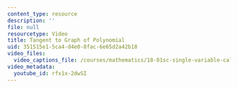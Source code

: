 ```yaml
---
content_type: resource
description: ''
file: null
resourcetype: Video
title: Tangent to Graph of Polynomial
uid: 351515e1-5ca4-d4e0-8fac-6e65d2a42b18
video_files:
  video_captions_file: /courses/mathematics/18-01sc-single-variable-calculus-fall-2010/1.-differentiation/part-a-definition-and-basic-rules/session-6-calculating-derivatives/tangent-to-graph-of-polynomial/rfx1x-2dwSI.vtt
video_metadata:
  youtube_id: rfx1x-2dwSI
---
```

